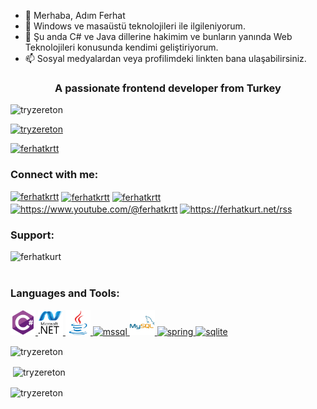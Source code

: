 - 👋 Merhaba, Adım Ferhat
- 👀 Windows ve masaüstü teknolojileri ile ilgileniyorum.
- 🌱 Şu anda C# ve Java dillerine hakimim ve bunların yanında Web Teknolojileri konusunda kendimi geliştiriyorum.
- 📫 Sosyal medyalardan veya profilimdeki linkten bana ulaşabilirsiniz.
<h3 align="center">A passionate frontend developer from Turkey</h3>

<p align="left"> <img src="https://komarev.com/ghpvc/?username=tryzereton&label=Profile%20views&color=0e75b6&style=flat" alt="tryzereton" /> </p>

<p align="left"> <a href="https://github.com/ryo-ma/github-profile-trophy"><img src="https://github-profile-trophy.vercel.app/?username=tryzereton" alt="tryzereton" /></a> </p>

<p align="left"> <a href="https://twitter.com/ferhatkrtt" target="blank"><img src="https://img.shields.io/twitter/follow/ferhatkrtt?logo=twitter&style=for-the-badge" alt="ferhatkrtt" /></a> </p>

<h3 align="left">Connect with me:</h3>
<p align="left">
<a href="https://twitter.com/ferhatkrtt" target="blank"><img align="lef" src="https://raw.githubusercontent.com/rahuldkjain/github-profile-readme-generator/master/src/images/icons/Social/twitter.svg" alt="ferhatkrtt" height="30" width="40" /></a>
<a href="https://fb.com/ferhatkrtt" target="blank"><img align="center" src="https://raw.githubusercontent.com/rahuldkjain/github-profile-readme-generator/master/src/images/icons/Social/facebook.svg" alt="ferhatkrtt" height="30" width="40" /></a>
<a href="https://instagram.com/ferhatkrtt" target="blank"><img align="center" src="https://raw.githubusercontent.com/rahuldkjain/github-profile-readme-generator/master/src/images/icons/Social/instagram.svg" alt="ferhatkrtt" height="30" width="40" /></a>
<a href="https://www.youtube.com/c/https://www.youtube.com/@ferhatkrtt" target="blank"><img align="center" src="https://raw.githubusercontent.com/rahuldkjain/github-profile-readme-generator/master/src/images/icons/Social/youtube.svg" alt="https://www.youtube.com/@ferhatkrtt" height="30" width="40" /></a>
<a href="/https://ferhatkurt.net/rss" target="blank"><img align="center" src="https://raw.githubusercontent.com/rahuldkjain/github-profile-readme-generator/master/src/images/icons/Social/rss.svg" alt="https://ferhatkurt.net/rss" height="30" width="40" /></a>
  <h3 align="left">Support:</h3>
<p><a href="https://www.buymeacoffee.com/ferhatkurt"> <img align="left" src="https://cdn.buymeacoffee.com/buttons/v2/default-yellow.png" height="50" width="210" alt="ferhatkurt" /></a></p><br><br>
</p>

<h3 align="left">Languages and Tools:</h3>
<p align="left"> <a href="https://www.w3schools.com/cs/" target="_blank" rel="noreferrer"> <img src="https://raw.githubusercontent.com/devicons/devicon/master/icons/csharp/csharp-original.svg" alt="csharp" width="40" height="40"/> </a> <a href="https://dotnet.microsoft.com/" target="_blank" rel="noreferrer"> <img src="https://raw.githubusercontent.com/devicons/devicon/master/icons/dot-net/dot-net-original-wordmark.svg" alt="dotnet" width="40" height="40"/> </a> <a href="https://www.java.com" target="_blank" rel="noreferrer"> <img src="https://raw.githubusercontent.com/devicons/devicon/master/icons/java/java-original.svg" alt="java" width="40" height="40"/> </a> <a href="https://www.microsoft.com/en-us/sql-server" target="_blank" rel="noreferrer"> <img src="https://www.svgrepo.com/show/303229/microsoft-sql-server-logo.svg" alt="mssql" width="40" height="40"/> </a> <a href="https://www.mysql.com/" target="_blank" rel="noreferrer"> <img src="https://raw.githubusercontent.com/devicons/devicon/master/icons/mysql/mysql-original-wordmark.svg" alt="mysql" width="40" height="40"/> </a> <a href="https://spring.io/" target="_blank" rel="noreferrer"> <img src="https://www.vectorlogo.zone/logos/springio/springio-icon.svg" alt="spring" width="40" height="40"/> </a> <a href="https://www.sqlite.org/" target="_blank" rel="noreferrer"> <img src="https://www.vectorlogo.zone/logos/sqlite/sqlite-icon.svg" alt="sqlite" width="40" height="40"/> </a> </p>



<p><img align="center" src="https://github-readme-stats.vercel.app/api/top-langs?username=tryzereton&show_icons=true&locale=en&layout=compact" alt="tryzereton" /></p>

<p>&nbsp;<img align="center" src="https://github-readme-stats.vercel.app/api?username=tryzereton&show_icons=true&locale=en" alt="tryzereton" /></p>

<p><img align="center" src="https://github-readme-streak-stats.herokuapp.com/?user=tryzereton&" alt="tryzereton" /></p>

<!---
tryzereton/tryzereton is a ✨ special ✨ repository because its `README.md` (this file) appears on your GitHub profile.
You can click the Preview link to take a look at your changes.
--->
